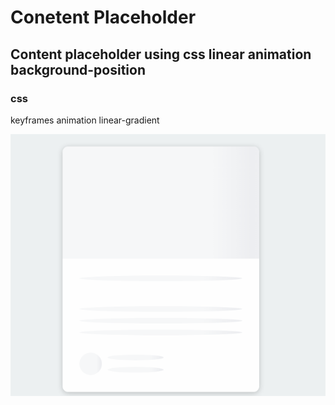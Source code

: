 # Conetent Placeholder
## Content placeholder using css linear animation background-position



### css
keyframes animation linear-gradient

![](what.gif)
